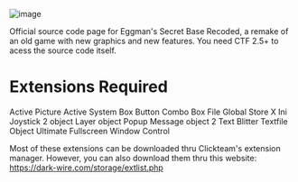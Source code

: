 ![image](https://github.com/user-attachments/assets/bed7933c-c279-4335-b8a9-ab8f71739046)

Official source code page for Eggman's Secret Base Recoded, a remake of an old game with new graphics and new features.
You need CTF 2.5+ to acess the source code itself.

# Extensions Required
Active Picture
Active System Box
Button
Combo Box
File
Global Store X
Ini
Joystick 2 object
Layer object
Popup Message object 2
Text Blitter
Textfile Object
Ultimate Fullscreen
Window Control

Most of these extensions can be downloaded thru Clickteam's extension manager. However, you can also
download them thru this website: https://dark-wire.com/storage/extlist.php
